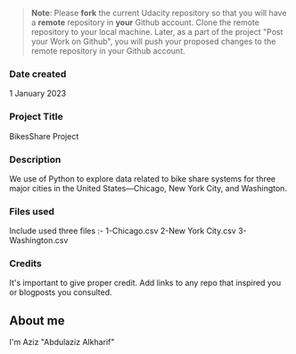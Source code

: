 >**Note**: Please **fork** the current Udacity repository so that you will have a **remote** repository in **your** Github account. Clone the remote repository to your local machine. Later, as a part of the project "Post your Work on Github", you will push your proposed changes to the remote repository in your Github account.

### Date created
 1  January 2023

### Project Title
BikesShare Project

### Description
We use of Python to explore data related to bike share systems for three major cities in the United States—Chicago, New York City, and Washington.

### Files used
Include used three files  :-
1-Chicago.csv
2-New York City.csv
3-Washington.csv

### Credits
It's important to give proper credit. Add links to any repo that inspired you or blogposts you consulted.

## About me
I'm Aziz "Abdulaziz Alkharif"
